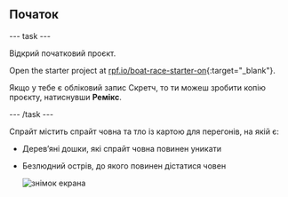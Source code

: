 ## Початок

\--- task \---

Відкрий початковий проєкт.

Open the starter project at [rpf.io/boat-race-starter-on](https://rpf.io/boat-race-starter-on){:target="_blank"}.

Якщо у тебе є обліковий запис Скретч, то ти можеш зробити копію проєкту, натиснувши **Ремікс**.

\--- /task \---

Спрайт містить спрайт човна та тло із картою для перегонів, на якій є:

- Дерев’яні дошки, які спрайт човна повинен уникати
- Безлюдний острів, до якого повинен дістатися човен
    
    ![знімок екрана](images/boat-starter.png)
